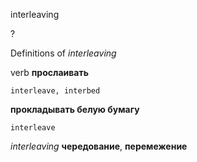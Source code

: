 interleaving

?


Definitions of _interleaving_

verb
**прослаивать**

    interleave, interbed
**прокладывать белую бумагу**

    interleave

_interleaving_
**чередование**, **перемежение**